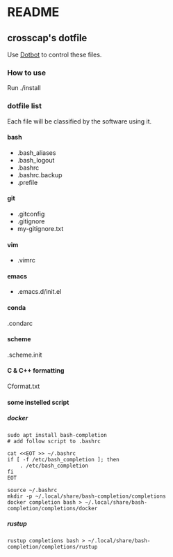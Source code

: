 # README

## crosscap's dotfile

Use [Dotbot](https://github.com/anishathalye/dotbot) to control these files.

### How to use

Run ./install

### dotfile list

Each file will be classified by the software using it.

#### bash

- .bash_aliases
- .bash_logout
- .bashrc
- .bashrc.backup
- .prefile

#### git

- .gitconfig
- .gitignore
- my-gitignore.txt

#### vim

- .vimrc

#### emacs

- .emacs.d/init.el

#### conda

.condarc

#### scheme

.scheme.init

#### C & C++ formatting

Cformat.txt

#### some instelled script

##### docker

```shell
sudo apt install bash-completion
# add follow script to .bashrc

cat <<EOT >> ~/.bashrc
if [ -f /etc/bash_completion ]; then
    . /etc/bash_completion
fi
EOT

source ~/.bashrc
mkdir -p ~/.local/share/bash-completion/completions
docker completion bash > ~/.local/share/bash-completion/completions/docker
```

##### rustup

```shell
rustup completions bash > ~/.local/share/bash-completion/completions/rustup
```
